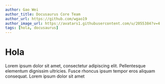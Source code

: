 ```yaml
---
author: Gao Wei
author_title: Docusaurus Core Team
author_url: https://github.com/wgao19
author_image_url: https://avatars1.githubusercontent.com/u/2055384?v=4
tags: [hola, docusaurus]
---
```


# Hola

Lorem ipsum dolor sit amet, consectetur adipiscing elit. Pellentesque elementum dignissim ultricies. Fusce rhoncus ipsum tempor eros aliquam consequat. Lorem ipsum dolor sit amet
